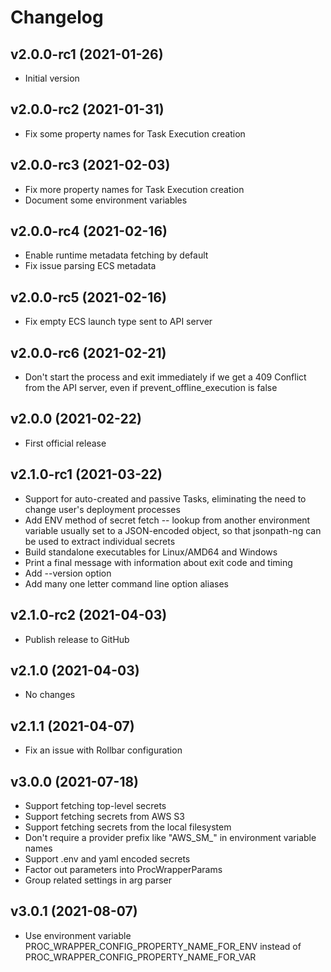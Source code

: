 # Changelog

<!--next-version-placeholder-->

## v2.0.0-rc1 (2021-01-26)
* Initial version
## v2.0.0-rc2 (2021-01-31)
* Fix some property names for Task Execution creation
## v2.0.0-rc3 (2021-02-03)
* Fix more property names for Task Execution creation
* Document some environment variables
## v2.0.0-rc4 (2021-02-16)
* Enable runtime metadata fetching by default
* Fix issue parsing ECS metadata
## v2.0.0-rc5 (2021-02-16)
* Fix empty ECS launch type sent to API server
## v2.0.0-rc6 (2021-02-21)
* Don't start the process and exit immediately if we get a 409 Conflict from the API server, even if prevent_offline_execution is false
## v2.0.0 (2021-02-22)
* First official release
## v2.1.0-rc1 (2021-03-22)
* Support for auto-created and passive Tasks, eliminating the need
to change user's deployment processes
* Add ENV method of secret fetch -- lookup from another environment
variable usually set to a JSON-encoded object, so that jsonpath-ng
can be used to extract individual secrets
* Build standalone executables for Linux/AMD64 and Windows
* Print a final message with information about exit code and timing
* Add --version option
* Add many one letter command line option aliases
## v2.1.0-rc2 (2021-04-03)
* Publish release to GitHub
## v2.1.0 (2021-04-03)
* No changes
## v2.1.1 (2021-04-07)
* Fix an issue with Rollbar configuration
## v3.0.0 (2021-07-18)
* Support fetching top-level secrets
* Support fetching secrets from AWS S3
* Support fetching secrets from the local filesystem
* Don't require a provider prefix like "AWS_SM_" in environment variable names
* Support .env and yaml encoded secrets
* Factor out parameters into ProcWrapperParams
* Group related settings in arg parser
## v3.0.1 (2021-08-07)
* Use environment variable PROC_WRAPPER_CONFIG_PROPERTY_NAME_FOR_ENV instead of
PROC_WRAPPER_CONFIG_PROPERTY_NAME_FOR_VAR
